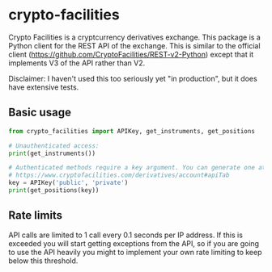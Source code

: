 # crypto-facilities

Crypto Facilities is a cryptcurrency derivatives exchange. This package is a Python client for the REST API of
the exchange. This is similar to the official client (https://github.com/CryptoFacilities/REST-v2-Python) except
that it implements V3 of the API rather than V2.

Disclaimer: I haven't used this too seriously yet "in production", but it does have
extensive tests.

## Basic usage

```python
from crypto_facilities import APIKey, get_instruments, get_positions

# Unauthenticated access:
print(get_instruments())

# Authenticated methods require a key argument. You can generate one at
# https://www.cryptofacilities.com/derivatives/account#apiTab
key = APIKey('public', 'private')
print(get_positions(key))
```

## Rate limits

API calls are limited to 1 call every 0.1 seconds per IP address. If this is exceeded
you will start getting exceptions from the API, so if you are going to use the API
heavily you might to implement your own rate limiting to keep below this threshold.
